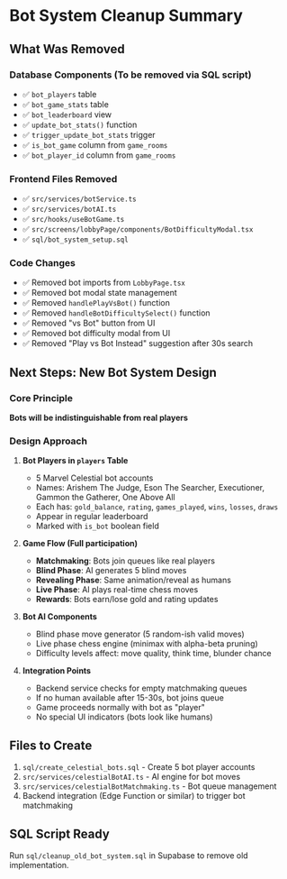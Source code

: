# Bot System Cleanup Summary

## What Was Removed

### Database Components (To be removed via SQL script)
- ✅ `bot_players` table
- ✅ `bot_game_stats` table
- ✅ `bot_leaderboard` view
- ✅ `update_bot_stats()` function
- ✅ `trigger_update_bot_stats` trigger
- ✅ `is_bot_game` column from `game_rooms`
- ✅ `bot_player_id` column from `game_rooms`

### Frontend Files Removed
- ✅ `src/services/botService.ts`
- ✅ `src/services/botAI.ts`
- ✅ `src/hooks/useBotGame.ts`
- ✅ `src/screens/lobbyPage/components/BotDifficultyModal.tsx`
- ✅ `sql/bot_system_setup.sql`

### Code Changes
- ✅ Removed bot imports from `LobbyPage.tsx`
- ✅ Removed bot modal state management
- ✅ Removed `handlePlayVsBot()` function
- ✅ Removed `handleBotDifficultySelect()` function
- ✅ Removed "vs Bot" button from UI
- ✅ Removed bot difficulty modal from UI
- ✅ Removed "Play vs Bot Instead" suggestion after 30s search

## Next Steps: New Bot System Design

### Core Principle
**Bots will be indistinguishable from real players**

### Design Approach

1. **Bot Players in `players` Table**
   - 5 Marvel Celestial bot accounts
   - Names: Arishem The Judge, Eson The Searcher, Executioner, Gammon the Gatherer, One Above All
   - Each has: `gold_balance`, `rating`, `games_played`, `wins`, `losses`, `draws`
   - Appear in regular leaderboard
   - Marked with `is_bot` boolean field

2. **Game Flow (Full participation)**
   - **Matchmaking**: Bots join queues like real players
   - **Blind Phase**: AI generates 5 blind moves
   - **Revealing Phase**: Same animation/reveal as humans
   - **Live Phase**: AI plays real-time chess moves
   - **Rewards**: Bots earn/lose gold and rating updates

3. **Bot AI Components**
   - Blind phase move generator (5 random-ish valid moves)
   - Live phase chess engine (minimax with alpha-beta pruning)
   - Difficulty levels affect: move quality, think time, blunder chance

4. **Integration Points**
   - Backend service checks for empty matchmaking queues
   - If no human available after 15-30s, bot joins queue
   - Game proceeds normally with bot as "player"
   - No special UI indicators (bots look like humans)

## Files to Create

1. `sql/create_celestial_bots.sql` - Create 5 bot player accounts
2. `src/services/celestialBotAI.ts` - AI engine for bot moves
3. `src/services/celestialBotMatchmaking.ts` - Bot queue management
4. Backend integration (Edge Function or similar) to trigger bot matchmaking

## SQL Script Ready
Run `sql/cleanup_old_bot_system.sql` in Supabase to remove old implementation.
